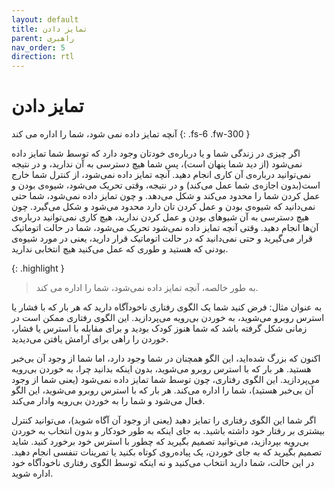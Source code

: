 ```yaml
---
layout: default
title: تمایز دادن
parent: راهبری
nav_order: 5
direction: rtl
---
```


# تمایز دادن

آنچه تمایز داده نمی شود، شما را اداره می کند
{: .fs-6 .fw-300 }

اگر چیزی در زندگی شما و یا دربارە‌ی خودتان وجود دارد که توسط شما تمایز داده نمی‌شود (از دید شما پنهان است)، پس شما هیچ دسترسی به آن ندارید، و در نتیجه نمی‌توانید دربارە‌ی آن کاری انجام دهید. آنچه تمایز داده نمی‌شود، از کنترل شما خارج است(بدون اجازه‌ی شما عمل می‌کند) و در نتیجه، وقتی تحریک می‌شود، شیوه‌ی بودن و عمل کردن شما را محدود می‌کند و شکل می‌دهد. و چون تمایز داده نمی‌شود، شما حتی نمی‌دانید که شیوه‌ی بودن و عمل کردن تان دارد محدود می‌شود و شکل می‌گیرد. چون هیچ دسترسی به آن شیوهای بودن و عمل کردن ندارید، هیچ کاری نمی‌توانید دربارە‌ی آن‌ها انجام دهید. وقتی آنچه تمایز داده نمی‌شود تحریک می‌شود، شما در حالت اتوماتیک قرار می‌گیرید و حتی نمی‌دانید که در حالت اتوماتیک قرار دارید، یعنی در مورد شیوه‌ی بودنی که هستید و طوری که عمل می‌کنید هیچ انتخابی ندارید.

{: .highlight }
> به طور خالصه، آنچه تمایز داده نمی‌شود، شما را اداره می کند.

به عنوان مثال: فرض کنید شما یک الگوی رفتاری ناخودآگاه دارید که هر بار که با فشار یا استرس روبرو می‌شوید، به خوردن بی‌رویه می‌پردازید. این الگوی رفتاری ممکن است در زمانی شکل گرفته باشد که شما هنوز کودک بودید و برای مقابله با استرس یا فشار، خوردن را راهی برای آرامش یافتن می‌دیدید.

اکنون که بزرگ شده‌اید، این الگو همچنان در شما وجود دارد، اما شما از وجود آن بی‌خبر هستید. هر بار که با استرس روبرو می‌شوید، بدون اینکه بدانید چرا، به خوردن بی‌رویه می‌پردازید. این الگوی رفتاری، چون توسط شما تمایز داده نمی‌شود (یعنی شما از وجود آن بی‌خبر هستید)، شما را اداره می‌کند. هر بار که با استرس روبرو می‌شوید، این الگو فعال می‌شود و شما را به خوردن بی‌رویه وادار می‌کند.

اگر شما این الگوی رفتاری را تمایز دهید (یعنی از وجود آن آگاه شوید)، می‌توانید کنترل بیشتری بر رفتار خود داشته باشید. به جای اینکه به طور خودکار و بدون انتخاب به خوردن بی‌رویه بپردازید، می‌توانید تصمیم بگیرید که چطور با استرس خود برخورد کنید. شاید تصمیم بگیرید که به جای خوردن، یک پیاده‌روی کوتاه بکنید یا تمرینات تنفسی انجام دهید. در این حالت، شما دارید انتخاب می‌کنید و نه اینکه توسط الگوی رفتاری ناخودآگاه خود اداره شوید.